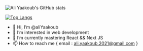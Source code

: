 ![Ali Yaakoub's GitHub stats](https://github-readme-stats.vercel.app/api?username=aliYaakoub&show_icons=true&count_private=true&hide=stars&theme=react)

[![Top Langs](https://github-readme-stats.vercel.app/api/top-langs/?username=aliYaakoub&layout=compact&theme=react)](https://github.com/anuraghazra/github-readme-stats)

- 👋 Hi, I’m @aliYaakoub
- 👀 I’m interested in web development
- 🌱 I’m currently mastering React && Next JS
- 📫 How to reach me {
  email : ali.yaakoub.2021@gmail.com
}

<!---
aliYaakoub/aliYaakoub is a ✨ special ✨ repository because its `README.md` (this file) appears on your GitHub profile.
You can click the Preview link to take a look at your changes.
--->
